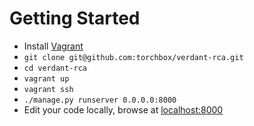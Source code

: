 # Getting Started

* Install [Vagrant](https://wiki.torchbox.com/view/Vagrant)
* ```git clone git@github.com:torchbox/verdant-rca.git```
* ```cd verdant-rca```
* ```vagrant up```
* ```vagrant ssh```
* ```./manage.py runserver 0.0.0.0:8000```
* Edit your code locally, browse at [localhost:8000](http://localhost:8000/)